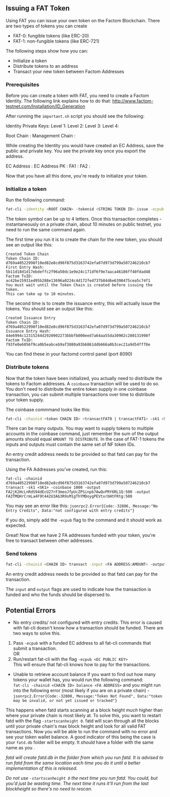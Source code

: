 ## Issuing a FAT Token

Using FAT you can issue your own token on the Factom Blockchain. There are two types of tokens you can create
* FAT-0: fungible tokens (like ERC-20)
* FAT-1: non-fungible tokens (like ERC-721)

The following steps show how you can:
* Initialize a token
* Distribute tokens to an address
* Transact your new token between Factom Addresses

### Prerequisites

Before you can create a token with FAT, you need to create a Factom Identity. The following link explains how to do that: http://www.factom-testnet.com/Installation/ID_Generation

After running the `important.sh` script you should see the following:

Identity Private Keys:
Level 1: <SK1>
Level 2: <SK2>
Level 3: <SK3>
Level 4: <SK4>

Root Chain          : <ROOT CHAIN>
Management Chain    : <MANAGEMENT CHAIN>

While creating the Identity you would have created an EC Address, save the public and private key. You see the private key once you export the address. 

EC Address      : <EC PUBLIC>
EC Address PK   : <EC PRIVATE KEY>
FA1             : <FA1>
FA2             : <FA2>

Now that you have all this done, you're ready to initialize your token.

### Initialize a token

Run the following command:
```bash
fat-cli -identity <ROOT CHAIN> -tokenid <STRING TOKEN ID> issue -ecpub <EC Public> -name <STRING TOKEN NAME> -sk1 <SK1> -supply <INTEGER MAX TOKEN SUPPLY> -symbol <STRING TOKEN SYMBOL> -type <"FAT-0" | "FAT-1>
```

The token symbol can be up to 4 letters.
Once this transaction completes - instantaneously on a private chain, about 10 minutes on public testnet, you need to run the same command again. 

The first time you run it is to create the chain for the new token, you should see an output like this:
```
Created Token Chain
Token Chain ID:  d769a40522998f10ed82e8cd96f875d3163742efa07d973d799a507246210cb7
First Entry Hash:  5b11d18d1d17ebdeffc2f96a50dc1e9e24c171df6f9e7aaca46186ff40fdad48
Factom TxID:  ac42be15931ed95b288e13696a0224c4d172fed737b84d6e6398475cea5c74f1
You must wait until the Token Chain is created before issuing the token.
This can take up to 10 minutes.
```

The second time is to create the issuance entry, this will actually issue the tokens. You should see an output like this:
```
Created Issuance Entry
Token Chain ID:  d769a40522998f10ed82e8cd96f875d3163742efa07d973d799a507246210cb7
Issuance Entry Hash:  44e6994c12315244d2920902273bbbfb000eed7a64aa55da30902c280131998f
Factom TxID:  f93fe0e6056f9ca0b5eabceb9af3880a93b6861ddb666a0b3cec21a9d54fff8e
```

You can find these in your factomd control panel (port 8090)

### Distribute tokens

Now that the token have been initialized, you actually need to distribute the tokens to Factom addresses. A `coinbase` transaction will be used to do so. You don't need to distribute the entire token supply in one coinbase transaction, you can submit multiple transactions over time to distribute your token supply.

The coinbase commmand looks like this:
```bash
fat-cli -chainid <token CHAIN ID> <transactFAT0 | transactFAT1> -sk1 <SK1> -coinbase <AMOUNT/IDS TO DISTRIBUTE> -output <FA1:AMOUNT/IDS> ... -ecpub <EC PUBLIC KEY>
```

There can be many outputs. You may want to supply tokens to multiple accounts in the coinbase command, just remember the sum of the output amounts should equal `AMOUNT TO DISTRIBUTE`. In the case of FAT-1 tokens the inputs and outputs must contain the same set of NF token IDs.

An entry credit address needs to be provided so that fatd can pay for the transaction. 

Using the FA Addresses you've created, run this:

```
fat-cli -chainid d769a40522998f10ed82e8cd96f875d3163742efa07d973d799a507246210cb7 transact -sk1 <SK1> -coinbase 1000 -output FA2jK2HcLnRdS94dEcU27rF3meoJfpUcZPSinpb7AwQvPRY6RL1Q:500 -output FA3TMQHrCrmLa4F9t442U3Ab3R9sM1gThYMDoygPEVtxrbHtFRtg:500
```

You may see an error like this: `jsonrpc2.Error{Code:-32806, Message:"No Entry Credits", Data:"not configured with entry credits"}`

If you do, simply add the `-ecpub` flag to the command and it should work as expected.

Great! Now that we have 2 FA addresses funded with your token, you're free to transact between other addresses.

### Send tokens

```bash
fat-cli -chainid <CHAIN ID> transact -input <FA ADDRESS:AMOUNT> -output <FA ADDRESS:AMOUNT> -ecpub <EC PUBLIC KEY>
```

An entry credit address needs to be provided so that fatd can pay for the transaction. 

The `input` and `output` flags are used to indicate how the transaction is funded and who the funds should be dispersed to.


## Potential Errors

* No entry credits/ not configured with entry credits.
This error is caused with fat-cli doesn't know how a transaction should be funded. There are two ways to solve this.<br>
1. Pass `-ecpub` with a funded EC address to all fat-cli commands that submit a transaction. <br>
OR <br>
2. Run/restart fat-cli with the flag `-ecpub <EC PUBLIC KEY>` <br>
This will ensure that fat-cli knows how to pay for the transactions.

* Unable to retrieve account balance 
If you want to find out how many tokens your wallet has, you would run the following command: <br>
`fat-cli -chainid <CHAIN ID> balance <FA ADDRESS>` and you might run into the following error (most likely if you are on a private chain) - <br> 
`jsonrpc2.Error{Code:-32800, Message:"Token Not Found", Data:"token may be invalid, or not yet issued or tracked"}`

This happens when fatd starts scanning at a block height *much* higher than where your private chain is most likely at. To solve this, you want to restart fatd with the flag `-startscanheight 0`. fatd will scan through all the blocks until your private chain's max block height and look for all valid FAT transactions. Now you will be able to run the command with no error and see your token wallet balance. A good indicator of this being the case is your `fatd.db` folder will be empty. It *should* have a folder with the same name as you <CHAIN ID>.

*fatd will create fatd.db in the folder from which you run fatd. It is advised to run fatd from the same location each time you do it until a better implementation of this is released.*

*Do not use `-startscanheight 0` the next time you run fatd. You could, but you'd just be wasting time. The next time it runs it'll run from the last blockheight so there's no need to rescan.*
